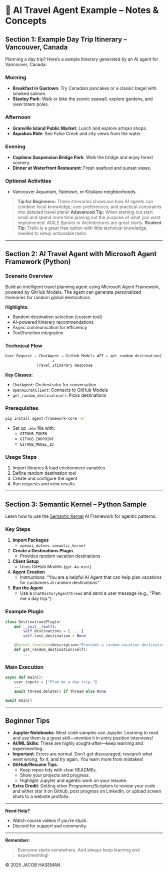 # 🐍 AI Travel Agent Example – Notes & Concepts

## Section 1: Example Day Trip Itinerary – Vancouver, Canada

Planning a day trip? Here’s a sample itinerary generated by an AI agent for Vancouver, Canada:

### Morning
- **Breakfast in Gastown**: Try Canadian pancakes or a classic bagel with smoked salmon.
- **Stanley Park**: Walk or bike the scenic seawall, explore gardens, and view totem poles.

### Afternoon
- **Granville Island Public Market**: Lunch and explore artisan shops.
- **Aquabus Ride**: See False Creek and city views from the water.

### Evening
- **Capilano Suspension Bridge Park**: Walk the bridge and enjoy forest scenery.
- **Dinner at Waterfront Restaurant**: Fresh seafood and sunset views.

### Optional Activities
- Vancouver Aquarium, Yaletown, or Kitsilano neighborhoods.

> **Tip for Beginners:** These itineraries showcase how AI agents can combine local knowledge, user preferences, and practical constraints into detailed travel plans!
> **Adavanced Tip:** When starting out start small and spend more time planing out the purpose of what you want implemented. AGILE Sprints or Architectures are great starts.
> **Student Tip:** Trello is a great free option with little technical knowledge needed to setup actionable tasks.

---

## Section 2: AI Travel Agent with Microsoft Agent Framework (Python)

### Scenario Overview
Build an intelligent travel planning agent using Microsoft Agent Framework, powered by GitHub Models. The agent can generate personalized itineraries for random global destinations.

**Highlights:**
- Random destination selection (custom tool)
- AI-powered itinerary recommendations
- Async communication for efficiency
- Tool/function integration

### Technical Flow

```python
User Request → ChatAgent → GitHub Models API ↔ get_random_destination()
                     ↓
              Travel Itinerary Response
```

**Key Classes:**
- `ChatAgent`: Orchestrator for conversation
- `OpenAIChatClient`: Connects to GitHub Models
- `get_random_destination()`: Picks destinations

### Prerequisites

```bash
pip install agent-framework-core -U
```
- Set up `.env` file with:
  - `GITHUB_TOKEN`
  - `GITHUB_ENDPOINT`
  - `GITHUB_MODEL_ID`

### Usage Steps

1. Import libraries & load environment variables
2. Define random destination tool
3. Create and configure the agent
4. Run requests and view results

---

## Section 3: Semantic Kernel – Python Sample

Learn how to use the [Semantic Kernel](https://aka.ms/ai-agents-beginners/semantic-kernel) AI Framework for agentic patterns.

### Key Steps

1. **Import Packages**
   - `openai`, `dotenv`, `semantic_kernel`
2. **Create a Destinations Plugin**
   - Provides random vacation destinations
3. **Client Setup**
   - Uses GitHub Models (`gpt-4o-mini`)
4. **Agent Creation**
   - Instructions: “You are a helpful AI Agent that can help plan vacations for customers at random destinations”
5. **Run the Agent**
   - Use a `ChatHistoryAgentThread` and send a user message (e.g., "Plan me a day trip.")

### Example Plugin

```python
class DestinationsPlugin:
    def __init__(self):
        self.destinations = [ ... ]
        self.last_destination = None

    @kernel_function(description="Provides a random vacation destination.")
    def get_random_destination(self):
        ...
```

### Main Execution

```python
async def main():
    user_inputs = ["Plan me a day trip."]
    ...
    await thread.delete() if thread else None

await main()
```

---

## Beginner Tips

- **Jupyter Notebooks**: Most code samples use Jupyter. Learning to read and use them is a great skill—mention it in entry position interviews!
- **AI/ML Skills**: These are highly sought-after—keep learning and experimenting.
- **Important**: Errors are normal. Don’t get discouraged; research what went wrong, fix it, and try again. You learn more from mistakes!
- **GitHub/Resume Tips**:
  - Keep repos tidy with clear READMEs.
  - Show your projects and progress.
  - Highlight Jupyter and agentic work on your resume.
- **Extra Credit**: Getting other Programers/Scripters to review your code and either star it on Github, post progress on LinkedIn, or upload screen shots to a website protfolio.

---

**Need Help?**  
- Watch course videos if you’re stuck.
- Discord for support and community.

---

**Remember:**  
> Everyone starts somewhere. And always keep learning and experimenting!

&copy; 2025 JACOB HASEMAN
